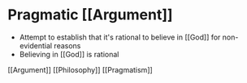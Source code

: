 # Pragmatic [[Argument]]

- Attempt to establish that it's rational to believe in [[God]] for non-evidential reasons
- Believing in [[God]] is rational

[[Argument]] [[Philosophy]] [[Pragmatism]]

